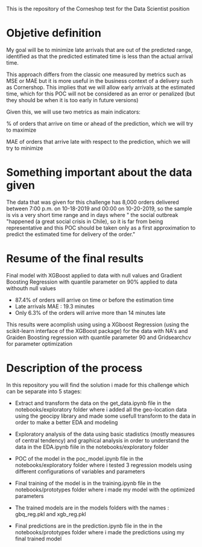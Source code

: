 This is the repository of the Corneshop test for the Data Scientist position

# Objetive definition

My goal will be to minimize late arrivals that are out of the predicted range, identified as that the predicted estimated time is less than the actual arrival time.

This approach differs from the classic one measured by metrics such as MSE or MAE but it is more useful in the business context of a delivery such as Cornershop. This implies that we will allow early arrivals at the estimated time, which for this POC will not be considered as an error or penalized (but they should be when it is too early in future versions)

Given this, we will use two metrics as main indicators:

% of orders that arrive on time or ahead of the prediction, which we will try to maximize

MAE of orders that arrive late with respect to the prediction, which we will try to minimize

# Something important about the data given

The data that was given for this challenge has 8,000 orders delivered between 7:00 p.m. on 10-18-2019 and 00:00 on 10-20-2019, so the sample is vis a very short time range and in days where " the social outbreak "happened (a great social crisis in Chile), so it is far from being representative and this POC should be taken only as a first approximation to predict the estimated time for delivery of the order."

# Resume of the final results

 Final model with XGBoost applied to data with null values and Gradient Boosting Regression with quantile parameter on 90% applied to data withouth null values

 * 87.4% of orders will arrive on time or before the estimation time
 * Late arrivals MAE : 19.3 minutes
 * Only 6.3% of the orders will arrive more than 14 minutes late

This results were acomplish using using a XGboost Regression (using the scikit-learn interface of the XGBoost package) for the data with NA's and Graiden Boosting regression with quantile parameter 90 and Gridsearchcv for parameter optimization

# Description of the process

In this repository you will find the solution i made for this challenge which can be separate into 5 stages:

* Extract and transform the data on the get_data.ipynb file in the notebooks/exploratory folder where i added all the geo-location data using the geocipy library and made some usefull transform to the data in order to make a better EDA and modeling

* Exploratory analysis of the data using basic stadistics (mostly measures of central tendency) and graphical analysis in order to understand the data in the EDA.ipynb fiile in the notebooks/exploratory folder

* POC of the model in the poc_model.ipynb file in the notebooks/exploratory folder where i tested 3 regression models using different configurations of variables and parameters

* Final training of the model is in the training.ipynb file in the notebooks/prototypes folder where i made my model with the optimized parameters

* The trained models are in the models folders with the names : gbq_reg.pkl and xgb_reg.pkl

* Final predictions are in the prediction.ipynb file in the in the notebooks/prototypes folder where i made the predictions using my final trained model
